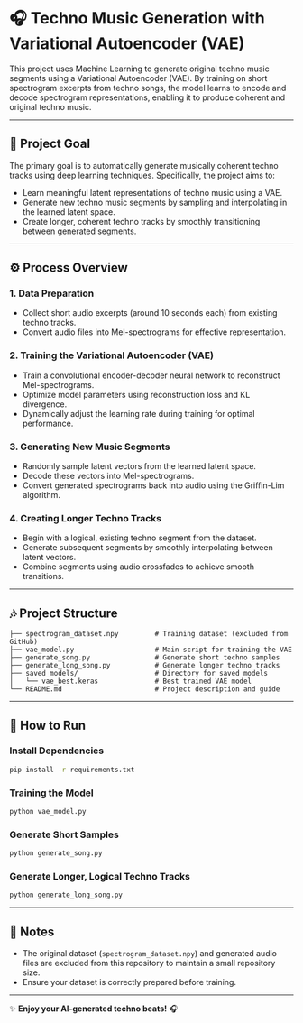 # 🎧 Techno Music Generation with Variational Autoencoder (VAE)

This project uses Machine Learning to generate original techno music segments using a Variational Autoencoder (VAE). By training on short spectrogram excerpts from techno songs, the model learns to encode and decode spectrogram representations, enabling it to produce coherent and original techno music.

---

## 🎯 Project Goal

The primary goal is to automatically generate musically coherent techno tracks using deep learning techniques. Specifically, the project aims to:

- Learn meaningful latent representations of techno music using a VAE.
- Generate new techno music segments by sampling and interpolating in the learned latent space.
- Create longer, coherent techno tracks by smoothly transitioning between generated segments.

---

## ⚙️ Process Overview

### 1. **Data Preparation**
- Collect short audio excerpts (around 10 seconds each) from existing techno tracks.
- Convert audio files into Mel-spectrograms for effective representation.

### 2. **Training the Variational Autoencoder (VAE)**
- Train a convolutional encoder-decoder neural network to reconstruct Mel-spectrograms.
- Optimize model parameters using reconstruction loss and KL divergence.
- Dynamically adjust the learning rate during training for optimal performance.

### 3. **Generating New Music Segments**
- Randomly sample latent vectors from the learned latent space.
- Decode these vectors into Mel-spectrograms.
- Convert generated spectrograms back into audio using the Griffin-Lim algorithm.

### 4. **Creating Longer Techno Tracks**
- Begin with a logical, existing techno segment from the dataset.
- Generate subsequent segments by smoothly interpolating between latent vectors.
- Combine segments using audio crossfades to achieve smooth transitions.

---

## 🎶 Project Structure
```
├── spectrogram_dataset.npy         # Training dataset (excluded from GitHub)
├── vae_model.py                    # Main script for training the VAE
├── generate_song.py                # Generate short techno samples
├── generate_long_song.py           # Generate longer techno tracks
├── saved_models/                   # Directory for saved models
│   └── vae_best.keras              # Best trained VAE model
└── README.md                       # Project description and guide
```

---

## 🚀 How to Run

### Install Dependencies

```bash
pip install -r requirements.txt
```

### Training the Model

```bash
python vae_model.py
```

### Generate Short Samples

```bash
python generate_song.py
```

### Generate Longer, Logical Techno Tracks

```bash
python generate_long_song.py
```

---

## 📌 Notes
- The original dataset (`spectrogram_dataset.npy`) and generated audio files are excluded from this repository to maintain a small repository size.
- Ensure your dataset is correctly prepared before training.

---

✨ **Enjoy your AI-generated techno beats!** 🎧

